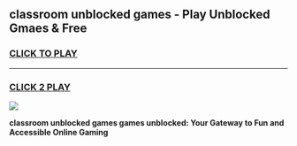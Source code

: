 
## classroom unblocked games - Play Unblocked Gmaes & Free
<h3>
<a href="https://premium.freeplayer.one?title=classroom_unblocked_games&ref=20F">CLICK TO PLAY</a></h3>
<hr>

<h3>
<a href="https://premium.freeplayer.one?title=classroom_unblocked_games&ref=20F">CLICK 2 PLAY</a>
  
</h3>

<a href="https://premium.freeplayer.one?title=classroom_unblocked_games&ref=20F/"><img src="https://clearcache.store/games.png"></a>


**classroom unblocked games games unblocked: Your Gateway to Fun and Accessible Online Gaming**
